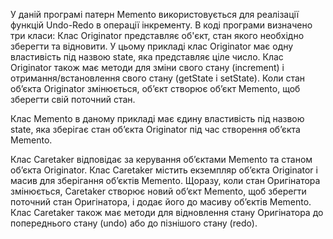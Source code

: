 У даній програмі патерн Memento використовується для реалізації функцій Undo-Redo в операції інкременту.
В коді програми визначено три класи:
Клас Originator представляє об'єкт, стан якого необхідно зберегти та відновити. У цьому прикладі клас Originator має одну властивість під назвою state, яка представляє ціле число. Клас Originator також має методи для зміни свого стану (increment) і отримання/встановлення свого стану (getState і setState). Коли стан об’єкта Originator змінюється, об’єкт створює об’єкт Memento, щоб зберегти свій поточний стан.

Клас Memento в даному прикладі має єдину властивість під назвою state, яка зберігає стан об’єкта Originator під час створення об’єкта Memento.

Клас Caretaker відповідає за керування об’єктами Memento та станом об’єкта Originator. Клас Caretaker містить екземпляр об’єкта Originator і масив для зберігання об’єктів Memento. Щоразу, коли стан Оригінатора змінюється, Caretaker створює новий об’єкт Memento, щоб зберегти поточний стан Оригінатора, і додає його до масиву об’єктів Memento. Клас Caretaker також має методи для відновлення стану Оригінатора до попереднього стану (undo) або до пізнішого стану (redo).

